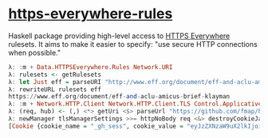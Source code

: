 [https-everywhere-rules](https://github.com/fmap/https-everywhere-rules)
========================================================================

Haskell package providing high-level access to [HTTPS Everywhere][1]
rulesets. It aims to make it easier to specify: "use secure HTTP
connections when possible."

  [1]: https://www.eff.org/https-everywhere

```haskell
λ: :m + Data.HTTPSEverywhere.Rules Network.URI
λ: rulesets <- getRulesets
λ: let Just eff = parseURI "http://www.eff.org/document/eff-and-aclu-amicus-brief-klayman"
λ: rewriteURL rulesets eff
https://www.eff.org/document/eff-and-aclu-amicus-brief-klayman
λ: :m + Network.HTTP.Client Network.HTTP.Client.TLS Control.Applicative Control.Lens
λ: (req, hub) <- (,) <*> getUri <$> parseUrl "https://github.com/fmap/https-everywhere-rules"
λ: newManager tlsManagerSettings >>= httpNoBody req <&> destroyCookieJar . responseCookieJar >>= mapM (rewriteCookie rulesets hub)
[Cookie {cookie_name = "_gh_sess", cookie_value = "eyJzZXNzaW9uX2lkIjoiNjBlM2FiOTIxNTdhZTNhNDE5YWQ0ZTk4ZWQzNDRjMjEiLCJzcHlfcmVwbyI6ImZtYXAvaHR0cHMtZXZlcnl3aGVyZS1ydWxlcyIsInNweV9yZXBvX2F0IjoxNDA4ODk2OTM2LCJfY3NyZl90b2tlbiI6IktkbTlwN2JqNGptVmhrYjFIUm9BbkV0a1JTQXRDUXJid2g4VWo4N1g0Q1U9In0%3D--d378daa262b8c12bb82246d5de6b3adc353a3db7", cookie_expiry_time = 3013-12-25 00:00:00 UTC, cookie_domain = "github.com", cookie_path = "/", cookie_creation_time = 2014-08-24 16:15:37.815144 UTC, cookie_last_access_time = 2014-08-24 16:15:37.815144 UTC, cookie_persistent = False, cookie_host_only = True, cookie_secure_only = True, cookie_http_only = True},Cookie {cookie_name = "logged_in", cookie_value = "no", cookie_expiry_time = 2034-08-24 16:15:36 UTC, cookie_domain = "github.com", cookie_path = "/", cookie_creation_time = 2014-08-24 16:15:37.815144 UTC, cookie_last_access_time = 2014-08-24 16:15:37.815144 UTC, cookie_persistent = True, cookie_host_only = False, cookie_secure_only = True, cookie_http_only = True}]
```
